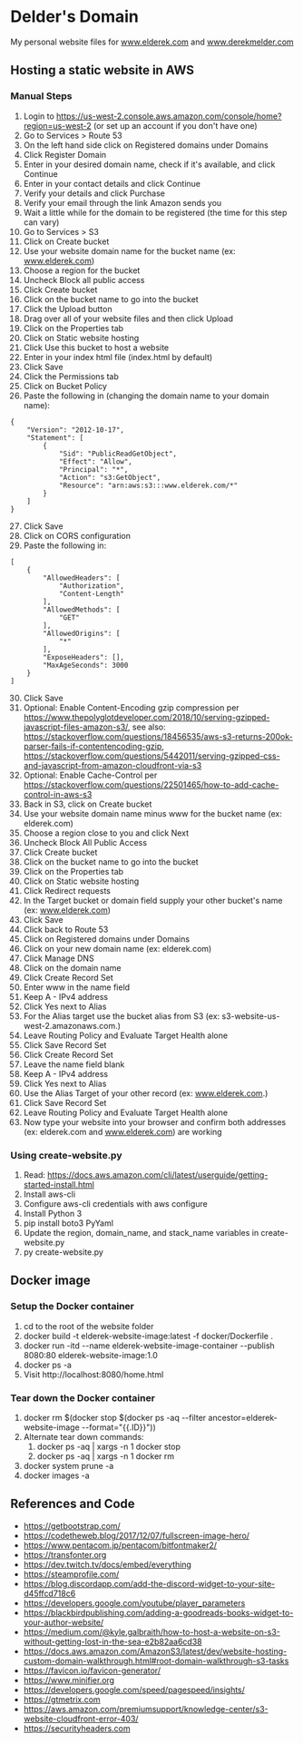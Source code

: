 # Delder's Domain

My personal website files for www.elderek.com and www.derekmelder.com

## Hosting a static website in AWS

### Manual Steps

1. Login to https://us-west-2.console.aws.amazon.com/console/home?region=us-west-2 (or set up an account if you don't have one)
1. Go to Services > Route 53
1. On the left hand side click on Registered domains under Domains
1. Click Register Domain
1. Enter in your desired domain name, check if it's available, and click Continue
1. Enter in your contact details and click Continue
1. Verify your details and click Purchase
1. Verify your email through the link Amazon sends you
1. Wait a little while for the domain to be registered (the time for this step can vary)
1. Go to Services > S3
1. Click on Create bucket
1. Use your website domain name for the bucket name (ex: www.elderek.com)
1. Choose a region for the bucket
1. Uncheck Block all public access
1. Click Create bucket
1. Click on the bucket name to go into the bucket
1. Click the Upload button
1. Drag over all of your website files and then click Upload
1. Click on the Properties tab
1. Click on Static website hosting
1. Click Use this bucket to host a website
1. Enter in your index html file (index.html by default)
1. Click Save
1. Click the Permissions tab
1. Click on Bucket Policy
1. Paste the following in (changing the domain name to your domain name):
```
{
    "Version": "2012-10-17",
    "Statement": [
        {
            "Sid": "PublicReadGetObject",
            "Effect": "Allow",
            "Principal": "*",
            "Action": "s3:GetObject",
            "Resource": "arn:aws:s3:::www.elderek.com/*"
        }
    ]
}
```
27. Click Save
1. Click on CORS configuration
1. Paste the following in:
```
[
    {
        "AllowedHeaders": [
            "Authorization",
            "Content-Length"
        ],
        "AllowedMethods": [
            "GET"
        ],
        "AllowedOrigins": [
            "*"
        ],
        "ExposeHeaders": [],
        "MaxAgeSeconds": 3000
    }
]
```
30. Click Save
1. Optional: Enable Content-Encoding gzip compression per https://www.thepolyglotdeveloper.com/2018/10/serving-gzipped-javascript-files-amazon-s3/, see also: https://stackoverflow.com/questions/18456535/aws-s3-returns-200ok-parser-fails-if-contentencoding-gzip, https://stackoverflow.com/questions/5442011/serving-gzipped-css-and-javascript-from-amazon-cloudfront-via-s3
1. Optional: Enable Cache-Control per https://stackoverflow.com/questions/22501465/how-to-add-cache-control-in-aws-s3
1. Back in S3, click on Create bucket
1. Use your website domain name minus www for the bucket name (ex: elderek.com)
1. Choose a region close to you and click Next
1. Uncheck Block All Public Access
1. Click Create bucket
1. Click on the bucket name to go into the bucket
1. Click on the Properties tab
1. Click on Static website hosting
1. Click Redirect requests
1. In the Target bucket or domain field supply your other bucket's name (ex: www.elderek.com)
1. Click Save
1. Click back to Route 53
1. Click on Registered domains under Domains
1. Click on your new domain name (ex: elderek.com)
1. Click Manage DNS
1. Click on the domain name
1. Click Create Record Set
1. Enter www in the name field
1. Keep A - IPv4 address
1. Click Yes next to Alias
1. For the Alias target use the bucket alias from S3 (ex: s3-website-us-west-2.amazonaws.com.)
1. Leave Routing Policy and Evaluate Target Health alone
1. Click Save Record Set
1. Click Create Record Set
1. Leave the name field blank
1. Keep A - IPv4 address
1. Click Yes next to Alias
1. Use the Alias Target of your other record (ex: www.elderek.com.)
1. Click Save Record Set
1. Leave Routing Policy and Evaluate Target Health alone
1. Now type your website into your browser and confirm both addresses (ex: elderek.com and www.elderek.com) are working

### Using create-website.py

1. Read: https://docs.aws.amazon.com/cli/latest/userguide/getting-started-install.html
1. Install aws-cli
1. Configure aws-cli credentials with aws configure
1. Install Python 3
1. pip install boto3 PyYaml
1. Update the region, domain_name, and stack_name variables in create-website.py
1. py create-website.py

## Docker image

### Setup the Docker container

1. cd to the root of the website folder
1. docker build -t elderek-website-image:latest -f docker/Dockerfile .
1. docker run -itd --name elderek-website-image-container --publish 8080:80 elderek-website-image:1.0
1. docker ps -a
1. Visit http://localhost:8080/home.html

### Tear down the Docker container

1. docker rm $(docker stop $(docker ps -aq --filter ancestor=elderek-website-image --format="{{.ID}}"))
1. Alternate tear down commands:
    1. docker ps -aq | xargs -n 1 docker stop
    1. docker ps -aq | xargs -n 1 docker rm
1. docker system prune -a
1. docker images -a

## References and Code

* https://getbootstrap.com/
* https://codetheweb.blog/2017/12/07/fullscreen-image-hero/
* https://www.pentacom.jp/pentacom/bitfontmaker2/
* https://transfonter.org
* https://dev.twitch.tv/docs/embed/everything
* https://steamprofile.com/
* https://blog.discordapp.com/add-the-discord-widget-to-your-site-d45ffcd718c6
* https://developers.google.com/youtube/player_parameters
* https://blackbirdpublishing.com/adding-a-goodreads-books-widget-to-your-author-website/
* https://medium.com/@kyle.galbraith/how-to-host-a-website-on-s3-without-getting-lost-in-the-sea-e2b82aa6cd38
* https://docs.aws.amazon.com/AmazonS3/latest/dev/website-hosting-custom-domain-walkthrough.html#root-domain-walkthrough-s3-tasks
* https://favicon.io/favicon-generator/
* https://www.minifier.org
* https://developers.google.com/speed/pagespeed/insights/
* https://gtmetrix.com
* https://aws.amazon.com/premiumsupport/knowledge-center/s3-website-cloudfront-error-403/
* https://securityheaders.com
